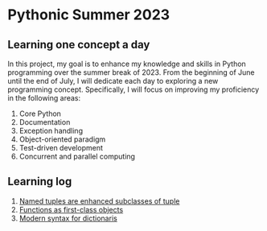 # Pythonic Summer 2023

## Learning one concept a day

In this project, my goal is to enhance my knowledge and skills in Python programming over the summer break of 2023. From the beginning of June until the end of July, I will dedicate each day to exploring a new programming concept. Specifically, I will focus on improving my proficiency in the following areas:

1. Core Python
2. Documentation
2. Exception handling
3. Object-oriented paradigm
4. Test-driven development
5. Concurrent and parallel computing

## Learning log

1. [Named tuples are enhanced subclasses of tuple](./01-namedtuples.ipynb)
2. [Functions as first-class objects](./02-functions-are-first-class-objects.ipynb)
3. [Modern syntax for dictionaris](./03-modern-syntax-for-dictionaries.ipynb)